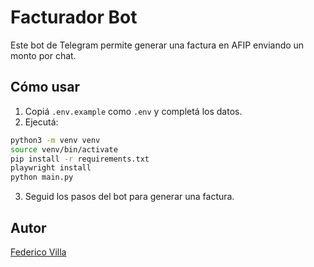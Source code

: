 # Facturador Bot

Este bot de Telegram permite generar una factura en AFIP enviando un monto por chat.

## Cómo usar

1. Copiá `.env.example` como `.env` y completá los datos.
2. Ejecutá:

```bash
python3 -m venv venv
source venv/bin/activate
pip install -r requirements.txt
playwright install
python main.py
```

3. Seguid los pasos del bot para generar una factura.

## Autor

[Federico Villa](https://github.com/federicovilla)
